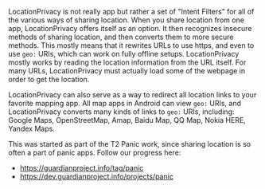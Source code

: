
LocationPrivacy is not really app but rather a set of "Intent Filters" for all
of the various ways of sharing location.  When you share location from one
app, LocationPrivacy offers itself as an option.  It then recognizes insecure
methods of sharing location, and then converts them to more secure methods.
This mostly means that it rewrites URLs to use https, and even to use `geo:`
URIs, which can work on fully offline setups.  LocationPrivacy mostly works by
reading the location information from the URL itself.  For many URLs,
LocationPrivacy must actually load some of the webpage in order to get the
location.

LocationPrivacy can also serve as a way to redirect all location links to your
favorite mapping app.  All map apps in Android can view `geo:` URIs, and
LocationPrivacy converts many kinds of links to `geo:` URIs, including: Google
Maps, OpenStreetMap, Amap, Baidu Map, QQ Map, Nokia HERE, Yandex Maps.

This was started as part of the T2 Panic work, since sharing location is so
often a part of panic apps.  Follow our progress here:

* https://guardianproject.info/tag/panic
* https://dev.guardianproject.info/projects/panic

